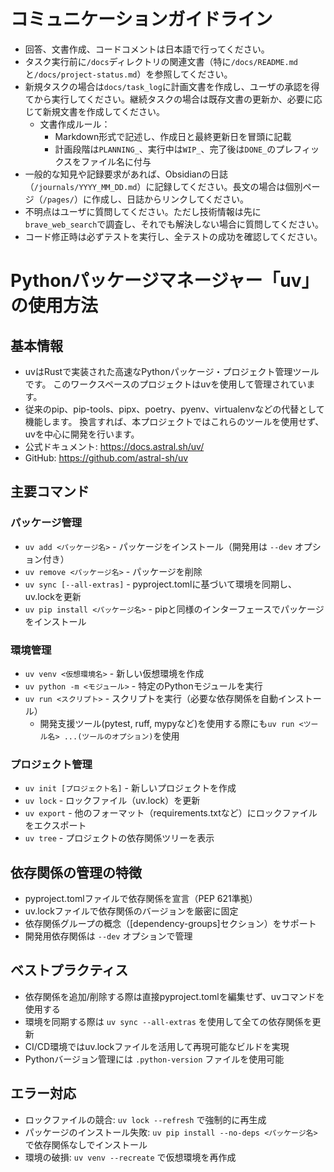 # コミュニケーションガイドライン

- 回答、文書作成、コードコメントは日本語で行ってください。
- タスク実行前に`/docs`ディレクトリの関連文書（特に`/docs/README.md`と`/docs/project-status.md`）を参照してください。
- 新規タスクの場合は`docs/task_log`に計画文書を作成し、ユーザの承認を得てから実行してください。継続タスクの場合は既存文書の更新か、必要に応じて新規文書を作成してください。
  - 文書作成ルール：
    - Markdown形式で記述し、作成日と最終更新日を冒頭に記載
    - 計画段階は`PLANNING_`、実行中は`WIP_`、完了後は`DONE_`のプレフィックスをファイル名に付与
- 一般的な知見や記録要求があれば、Obsidianの日誌（`/journals/YYYY_MM_DD.md`）に記録してください。長文の場合は個別ページ（`/pages/`）に作成し、日誌からリンクしてください。
- 不明点はユーザに質問してください。ただし技術情報は先に`brave_web_search`で調査し、それでも解決しない場合に質問してください。
- コード修正時は必ずテストを実行し、全テストの成功を確認してください。


# Pythonパッケージマネージャー「uv」の使用方法

## 基本情報
- uvはRustで実装された高速なPythonパッケージ・プロジェクト管理ツールです。
  このワークスペースのプロジェクトはuvを使用して管理されています。
- 従来のpip、pip-tools、pipx、poetry、pyenv、virtualenvなどの代替として機能します。
  換言すれば、本プロジェクトではこれらのツールを使用せず、uvを中心に開発を行います。
- 公式ドキュメント: https://docs.astral.sh/uv/
- GitHub: https://github.com/astral-sh/uv

## 主要コマンド

### パッケージ管理
- `uv add <パッケージ名>` - パッケージをインストール（開発用は `--dev` オプション付き）
- `uv remove <パッケージ名>` - パッケージを削除
- `uv sync [--all-extras]` - pyproject.tomlに基づいて環境を同期し、uv.lockを更新
- `uv pip install <パッケージ名>` - pipと同様のインターフェースでパッケージをインストール

### 環境管理
- `uv venv <仮想環境名>` - 新しい仮想環境を作成
- `uv python -m <モジュール>` - 特定のPythonモジュールを実行
- `uv run <スクリプト>` - スクリプトを実行（必要な依存関係を自動インストール）
  - 開発支援ツール(pytest, ruff, mypyなど)を使用する際にも`uv run <ツール名> ...(ツールのオプション)`を使用

### プロジェクト管理
- `uv init [プロジェクト名]` - 新しいプロジェクトを作成
- `uv lock` - ロックファイル（uv.lock）を更新
- `uv export` - 他のフォーマット（requirements.txtなど）にロックファイルをエクスポート
- `uv tree` - プロジェクトの依存関係ツリーを表示

## 依存関係の管理の特徴
- pyproject.tomlファイルで依存関係を宣言（PEP 621準拠）
- uv.lockファイルで依存関係のバージョンを厳密に固定
- 依存関係グループの概念（[dependency-groups]セクション）をサポート
- 開発用依存関係は `--dev` オプションで管理

## ベストプラクティス
- 依存関係を追加/削除する際は直接pyproject.tomlを編集せず、uvコマンドを使用する
- 環境を同期する際は `uv sync --all-extras` を使用して全ての依存関係を更新
- CI/CD環境ではuv.lockファイルを活用して再現可能なビルドを実現
- Pythonバージョン管理には `.python-version` ファイルを使用可能

## エラー対応
- ロックファイルの競合: `uv lock --refresh` で強制的に再生成
- パッケージのインストール失敗: `uv pip install --no-deps <パッケージ名>` で依存関係なしでインストール
- 環境の破損: `uv venv --recreate` で仮想環境を再作成